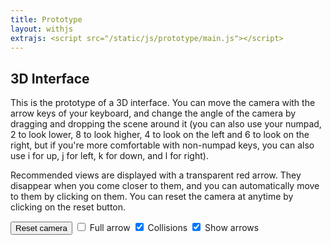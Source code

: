 ```yaml
---
title: Prototype
layout: withjs
extrajs: <script src="/static/js/prototype/main.js"></script>
---
```

<section>
    <h2>3D Interface</h2>
    <p>
    This is the prototype of a 3D interface. You can move the
    camera with the arrow keys of your keyboard, and change the
    angle of the camera by dragging and dropping the scene around
    it (you can also use your numpad, 2 to look lower, 8 to look
    higher, 4 to look on the left and 6 to look on the right, but
    if you're more comfortable with non-numpad keys, you can also
    use i for up, j for left, k for down, and l for right).
    </p>
    <p>
    Recommended views are displayed with a transparent red arrow.
    They disappear when you come closer to them, and you can
    automatically move to them by clicking on them. You can reset
    the camera at anytime by clicking on the reset button.
    </p>
    <button id="reset" style="margin-bottom:10px">Reset camera</button>
    <input type="checkbox" id="fullarrow" style="margin-bottom:10px">
    <label for="fullarrow">Full arrow</label>
    <input type="checkbox" id="collisions" style="margin-bottom:10px" checked>
    <label for="collisions">Collisions</label>
    <input type="checkbox" id="showarrows" style="margin-bottom:10px" checked>
    <label for="showarrows">Show arrows</label>
    <div id="container"> </div>
</section>

